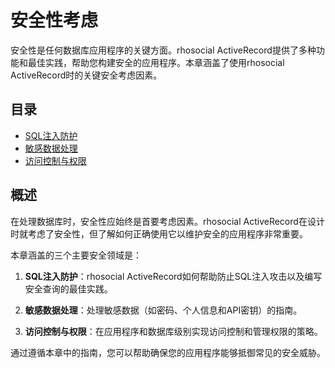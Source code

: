 # 安全性考虑

安全性是任何数据库应用程序的关键方面。rhosocial ActiveRecord提供了多种功能和最佳实践，帮助您构建安全的应用程序。本章涵盖了使用rhosocial ActiveRecord时的关键安全考虑因素。

## 目录

- [SQL注入防护](sql_injection_protection.md)
- [敏感数据处理](sensitive_data_handling.md)
- [访问控制与权限](access_control_and_permissions.md)

## 概述

在处理数据库时，安全性应始终是首要考虑因素。rhosocial ActiveRecord在设计时就考虑了安全性，但了解如何正确使用它以维护安全的应用程序非常重要。

本章涵盖的三个主要安全领域是：

1. **SQL注入防护**：rhosocial ActiveRecord如何帮助防止SQL注入攻击以及编写安全查询的最佳实践。

2. **敏感数据处理**：处理敏感数据（如密码、个人信息和API密钥）的指南。

3. **访问控制与权限**：在应用程序和数据库级别实现访问控制和管理权限的策略。

通过遵循本章中的指南，您可以帮助确保您的应用程序能够抵御常见的安全威胁。